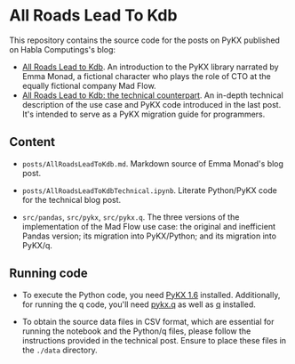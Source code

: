 # All Roads Lead To Kdb

This repository contains the source code for the posts on PyKX published on Habla Computings's blog: 

* [All Roads Lead to Kdb](https://www.habla.dev/blog/2023/07/31/all-roads-lead-to-pykx.html). An introduction to the PyKX library narrated by Emma Monad, a fictional character who plays the role of CTO at the equally fictional company Mad Flow.
* [All Roads Lead to Kdb: the technical counterpart](https://www.habla.dev/blog/2023/07/31/all-roads-lead-to-pykx.html). An in-depth technical description of the use case and PyKX code introduced in the last post. It's intended to serve as a PyKX migration guide for programmers. 

## Content

* `posts/AllRoadsLeadToKdb.md`.  Markdown source of Emma Monad's blog post. 

* `posts/AllRoadsLeadToKdbTechnical.ipynb`. Literate Python/PyKX code for the technical blog post.

* `src/pandas`, `src/pykx`, `src/pykx.q`. The three versions of the implementation of the Mad Flow use case: the original and inefficient Pandas version; its migration into PyKX/Python; and its migration into PyKX/q.

## Running code

* To execute the Python code, you need [PyKX 1.6](https://code.kx.com/pykx/1.6/getting-started/installing.html) installed. Additionally, for running the q code, you'll need [pykx.q](https://code.kx.com/pykx/1.6/api/pykx_under_q.html) as well as [q](https://code.kx.com/q/learn/install/) installed.
- To obtain the source data files in CSV format, which are essential for running the notebook and the Python/q files, please follow the instructions provided in the technical post. Ensure to place these files in the `./data` directory.

